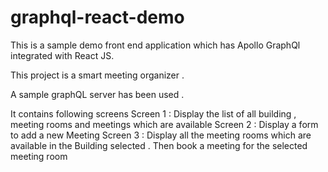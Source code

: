 # graphql-react-demo

This is a sample demo front end application which has Apollo GraphQl integrated with React JS.

This project is a smart meeting organizer .

A sample graphQL server has been used .

It contains following screens
Screen 1 : Display the list of all building , meeting rooms and meetings which are available
Screen 2 : Display a form to add a new Meeting
Screen 3 : Display all the meeting rooms which are available in the Building selected . Then book a meeting for the selected meeting room 
